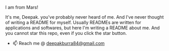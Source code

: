I am from Mars!

It's me, Deepak. you've probably never heard of me. And I've never thought of writing a README for myself. Usually READMEs are written for applications and softwares, but here I'm writing a README about me. And you cannot star this repo, even if you click the star button.
- 📫 Reach me @ deepakburra84@gmail.com

<!---
deepakburra/deepakburra is a ✨ special ✨ repository because its `README.md` (this file) appears on your GitHub profile.
You can click the Preview link to take a look at your changes.
--->
